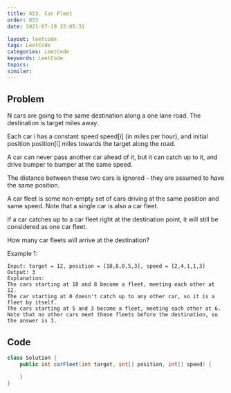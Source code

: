 ```yaml
---
title: 853. Car Fleet
order: 853
date: 2021-07-19 22:05:31

layout: leetcode
tags: LeetCode
categories: LeetCode
keywords: LeetCode
topics:
similar:
---
```


## Problem

N cars are going to the same destination along a one lane road. The destination is target miles away.

Each car i has a constant speed speed[i] (in miles per hour), and initial position position[i] miles towards the target along the road.

A car can never pass another car ahead of it, but it can catch up to it, and drive bumper to bumper at the same speed.

The distance between these two cars is ignored - they are assumed to have the same position.

A car fleet is some non-empty set of cars driving at the same position and same speed. Note that a single car is also a car fleet.

If a car catches up to a car fleet right at the destination point, it will still be considered as one car fleet.

How many car fleets will arrive at the destination?

Example 1:

```
Input: target = 12, position = [10,8,0,5,3], speed = [2,4,1,1,3]
Output: 3
Explanation:
The cars starting at 10 and 8 become a fleet, meeting each other at 12.
The car starting at 0 doesn't catch up to any other car, so it is a fleet by itself.
The cars starting at 5 and 3 become a fleet, meeting each other at 6.
Note that no other cars meet these fleets before the destination, so the answer is 3.
```

## Code

```java
class Solution {
    public int carFleet(int target, int[] position, int[] speed) {

    }
}
```
